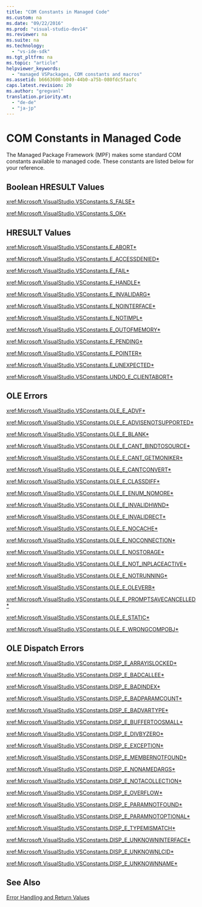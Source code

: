 ```yaml
---
title: "COM Constants in Managed Code"
ms.custom: na
ms.date: "09/22/2016"
ms.prod: "visual-studio-dev14"
ms.reviewer: na
ms.suite: na
ms.technology: 
  - "vs-ide-sdk"
ms.tgt_pltfrm: na
ms.topic: "article"
helpviewer_keywords: 
  - "managed VSPackages, COM constants and macros"
ms.assetid: b6663608-b049-44b0-a75b-080fdc5faafc
caps.latest.revision: 20
ms.author: "gregvanl"
translation.priority.mt: 
  - "de-de"
  - "ja-jp"
---
```

# COM Constants in Managed Code
The Managed Package Framework (MPF) makes some standard COM constants available to managed code. These constants are listed below for your reference.  
  
## Boolean HRESULT Values  
 <xref:Microsoft.VisualStudio.VSConstants.S_FALSE*>  
  
 <xref:Microsoft.VisualStudio.VSConstants.S_OK*>  
  
## HRESULT Values  
 <xref:Microsoft.VisualStudio.VSConstants.E_ABORT*>  
  
 <xref:Microsoft.VisualStudio.VSConstants.E_ACCESSDENIED*>  
  
 <xref:Microsoft.VisualStudio.VSConstants.E_FAIL*>  
  
 <xref:Microsoft.VisualStudio.VSConstants.E_HANDLE*>  
  
 <xref:Microsoft.VisualStudio.VSConstants.E_INVALIDARG*>  
  
 <xref:Microsoft.VisualStudio.VSConstants.E_NOINTERFACE*>  
  
 <xref:Microsoft.VisualStudio.VSConstants.E_NOTIMPL*>  
  
 <xref:Microsoft.VisualStudio.VSConstants.E_OUTOFMEMORY*>  
  
 <xref:Microsoft.VisualStudio.VSConstants.E_PENDING*>  
  
 <xref:Microsoft.VisualStudio.VSConstants.E_POINTER*>  
  
 <xref:Microsoft.VisualStudio.VSConstants.E_UNEXPECTED*>  
  
 <xref:Microsoft.VisualStudio.VSConstants.UNDO_E_CLIENTABORT*>  
  
## OLE Errors  
 <xref:Microsoft.VisualStudio.VSConstants.OLE_E_ADVF*>  
  
 <xref:Microsoft.VisualStudio.VSConstants.OLE_E_ADVISENOTSUPPORTED*>  
  
 <xref:Microsoft.VisualStudio.VSConstants.OLE_E_BLANK*>  
  
 <xref:Microsoft.VisualStudio.VSConstants.OLE_E_CANT_BINDTOSOURCE*>  
  
 <xref:Microsoft.VisualStudio.VSConstants.OLE_E_CANT_GETMONIKER*>  
  
 <xref:Microsoft.VisualStudio.VSConstants.OLE_E_CANTCONVERT*>  
  
 <xref:Microsoft.VisualStudio.VSConstants.OLE_E_CLASSDIFF*>  
  
 <xref:Microsoft.VisualStudio.VSConstants.OLE_E_ENUM_NOMORE*>  
  
 <xref:Microsoft.VisualStudio.VSConstants.OLE_E_INVALIDHWND*>  
  
 <xref:Microsoft.VisualStudio.VSConstants.OLE_E_INVALIDRECT*>  
  
 <xref:Microsoft.VisualStudio.VSConstants.OLE_E_NOCACHE*>  
  
 <xref:Microsoft.VisualStudio.VSConstants.OLE_E_NOCONNECTION*>  
  
 <xref:Microsoft.VisualStudio.VSConstants.OLE_E_NOSTORAGE*>  
  
 <xref:Microsoft.VisualStudio.VSConstants.OLE_E_NOT_INPLACEACTIVE*>  
  
 <xref:Microsoft.VisualStudio.VSConstants.OLE_E_NOTRUNNING*>  
  
 <xref:Microsoft.VisualStudio.VSConstants.OLE_E_OLEVERB*>  
  
 <xref:Microsoft.VisualStudio.VSConstants.OLE_E_PROMPTSAVECANCELLED*>  
  
 <xref:Microsoft.VisualStudio.VSConstants.OLE_E_STATIC*>  
  
 <xref:Microsoft.VisualStudio.VSConstants.OLE_E_WRONGCOMPOBJ*>  
  
## OLE Dispatch Errors  
 <xref:Microsoft.VisualStudio.VSConstants.DISP_E_ARRAYISLOCKED*>  
  
 <xref:Microsoft.VisualStudio.VSConstants.DISP_E_BADCALLEE*>  
  
 <xref:Microsoft.VisualStudio.VSConstants.DISP_E_BADINDEX*>  
  
 <xref:Microsoft.VisualStudio.VSConstants.DISP_E_BADPARAMCOUNT*>  
  
 <xref:Microsoft.VisualStudio.VSConstants.DISP_E_BADVARTYPE*>  
  
 <xref:Microsoft.VisualStudio.VSConstants.DISP_E_BUFFERTOOSMALL*>  
  
 <xref:Microsoft.VisualStudio.VSConstants.DISP_E_DIVBYZERO*>  
  
 <xref:Microsoft.VisualStudio.VSConstants.DISP_E_EXCEPTION*>  
  
 <xref:Microsoft.VisualStudio.VSConstants.DISP_E_MEMBERNOTFOUND*>  
  
 <xref:Microsoft.VisualStudio.VSConstants.DISP_E_NONAMEDARGS*>  
  
 <xref:Microsoft.VisualStudio.VSConstants.DISP_E_NOTACOLLECTION*>  
  
 <xref:Microsoft.VisualStudio.VSConstants.DISP_E_OVERFLOW*>  
  
 <xref:Microsoft.VisualStudio.VSConstants.DISP_E_PARAMNOTFOUND*>  
  
 <xref:Microsoft.VisualStudio.VSConstants.DISP_E_PARAMNOTOPTIONAL*>  
  
 <xref:Microsoft.VisualStudio.VSConstants.DISP_E_TYPEMISMATCH*>  
  
 <xref:Microsoft.VisualStudio.VSConstants.DISP_E_UNKNOWNINTERFACE*>  
  
 <xref:Microsoft.VisualStudio.VSConstants.DISP_E_UNKNOWNLCID*>  
  
 <xref:Microsoft.VisualStudio.VSConstants.DISP_E_UNKNOWNNAME*>  
  
## See Also  
 [Error Handling and Return Values](../VS_csharp/error-handling-and-return-values.md)